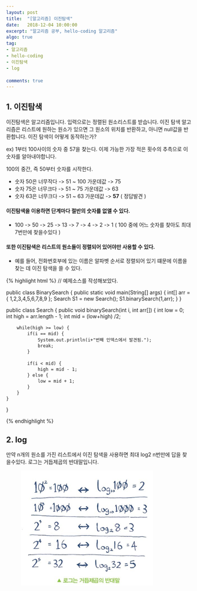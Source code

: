 ```yaml
---
layout: post
title:  "[알고리즘] 이진탐색"
date:   2018-12-04 10:00:00
excerpt: "알고리즘 공부, hello-coding 알고리즘"
algo: true
tag:
- 알고리즘
- hello-coding
- 이진탐색
- log

comments: true
---
```


## 1. 이진탐색

이진탐색은 알고리즘입니다. 입력으로는 정렬된 원소리스트를 받습니다. 
이진 탐색 알고리즘은 리스트에 원하는 원소가 있으면 그 원소의 위치를 반환하고, 아니면 null값을 반환합니다.
이진 탐색이 어떻게 동작하는가? 

ex) 1부터 100사이의 숫자 중 57을 찾는다. 이제 가능한 가장 적은 횟수의 추측으로 이 숫자를 알아내야합니다. 

100의 중간, 즉 50부터 숫자를 시작한다. 
* 숫자 50은 너무작다 -> 51 ~ 100 가운데값 -> 75
* 숫자 75은 너무크다 -> 51 ~ 75 가운데값 -> 63
* 숫자 63은 너무크다 -> 51 ~ 63 가운데값 -> <b>57</b> ( 정답발견 )

#### 이진탐색을 이용하면 단계마다 절반의 숫자를 없앨 수 있다.
* 100 -> 50 -> 25 -> 13 -> 7 -> 4 -> 2 -> 1 ( 100 중에 어느 숫자를 찾아도 최대 7번만에 찾을수있다 )

#### 또한 이진탐색은 리스트의 원소들이 정렬되어 있어야만 사용할 수 있다.
* 예를 들어, 전화번호부에 있는 이름은 알파벳 순서로 정렬되어 있기 떄문에 이름을 찾는 데 이진 탐색을 쓸 수 있다.

{% highlight html %}
// 예제소스를 작성해보았다.

public class BinarySearch { 
    public static void main(String[] args) {
        int[] arr = { 1,2,3,4,5,6,7,8,9 };
        Search S1 = new Search();
        S1.binarySearch(1,arr);
    }
}

public class Search {
    public void binarySearch(int i, int arr[]) {
        int low = 0;
        int high = arr.length - 1;
        int mid = (low+high) /2;

        while(high >= low) {
            if(i == mid) {
                System.out.println(i+"번째 인덱스에서 발견됨.");
                break;
            }

            if(i < mid) {
                high = mid - 1;
            } else {
                low = mid + 1;
            }
        }
    }
}

{% endhighlight %}

## 2. log 
만약 n개의 원소를 가진 리스트에서 이진 탐색을 사용하면 최대 log2 n번만에 답을 찾을수있다.
로그는 거듭제곱의 반대말입니다.

<figure>
    <a href="/assets/img/hello_coding01.png"><img src="/assets/img/hello_coding01.png"></a>
    <!--<figcaption>Caption describing these two images.</figcaption>-->
</figure>

